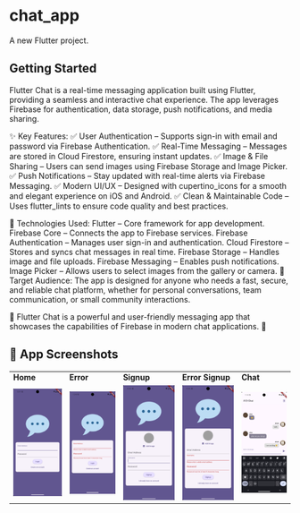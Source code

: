 # chat_app

A new Flutter project.

## Getting Started

Flutter Chat is a real-time messaging application built using Flutter, providing a seamless and interactive chat experience. The app leverages Firebase for authentication, data storage, push notifications, and media sharing.

✨ Key Features:
✅ User Authentication – Supports sign-in with email and password via Firebase Authentication.
✅ Real-Time Messaging – Messages are stored in Cloud Firestore, ensuring instant updates.
✅ Image & File Sharing – Users can send images using Firebase Storage and Image Picker.
✅ Push Notifications – Stay updated with real-time alerts via Firebase Messaging.
✅ Modern UI/UX – Designed with cupertino_icons for a smooth and elegant experience on iOS and Android.
✅ Clean & Maintainable Code – Uses flutter_lints to ensure code quality and best practices.

🔧 Technologies Used:
Flutter – Core framework for app development.
Firebase Core – Connects the app to Firebase services.
Firebase Authentication – Manages user sign-in and authentication.
Cloud Firestore – Stores and syncs chat messages in real time.
Firebase Storage – Handles image and file uploads.
Firebase Messaging – Enables push notifications.
Image Picker – Allows users to select images from the gallery or camera.
🎯 Target Audience:
The app is designed for anyone who needs a fast, secure, and reliable chat platform, whether for personal conversations, team communication, or small community interactions.

🔹 Flutter Chat is a powerful and user-friendly messaging app that showcases the capabilities of Firebase in modern chat applications. 🚀

## 📸 App Screenshots

<table>
  <tr>
    <td><b>Home</b></td>
    <td><b>Error</b></td>
    <td><b>Signup</b></td>
    <td><b>Error Signup</b></td>
    <td><b>Chat</b></td>
  </tr>
  
  <tr>
    <td><img src="assets/screenshots/home.png" width="200"></td>
    <td><img src="assets/screenshots/error.png" width="200"></td>
    <td><img src="assets/screenshots/signup.png" width="200"></td>
    <td><img src="assets/screenshots/error signup.png" width="200"></td>
    <td><img src="assets/screenshots/chat.png" width="200"></td>
  </tr>
</table>